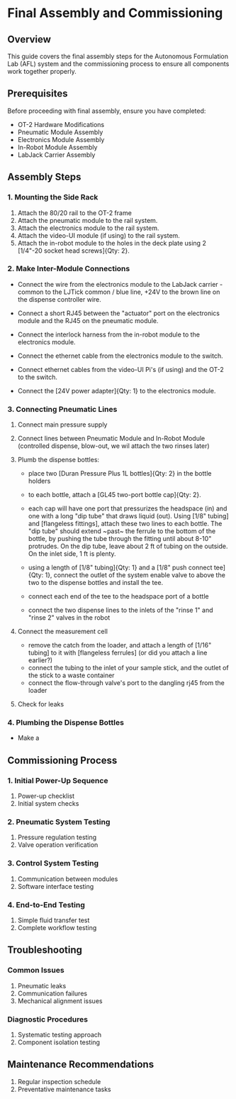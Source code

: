 # Final Assembly and Commissioning

## Overview
This guide covers the final assembly steps for the Autonomous Formulation Lab (AFL) system and the commissioning process to ensure all components work together properly.

## Prerequisites
Before proceeding with final assembly, ensure you have completed:
- OT-2 Hardware Modifications
- Pneumatic Module Assembly
- Electronics Module Assembly
- In-Robot Module Assembly
- LabJack Carrier Assembly



## Assembly Steps

### 1. Mounting the Side Rack
1. Attach the 80/20 rail to the OT-2 frame
2. Attach the pneumatic module to the rail system.
3. Attach the electronics module to the rail system.
4. Attach the video-UI module (if using) to the rail system.
5. Attach the in-robot module to the holes in the deck plate using 2 [1/4"-20 socket head screws]{Qty: 2}.


### 2. Make Inter-Module Connections
* Connect the wire from the electronics module to the LabJack carrier - common to the LJTick common / blue line, +24V to the brown line on the dispense controller wire.

* Connect a short RJ45 between the "actuator" port on the electronics module and the RJ45 on the pneumatic module.

* Connect the interlock harness from the in-robot module to the electronics module.

* Connect the ethernet cable from the electronics module to the switch.

* Connect ethernet cables from the video-UI Pi's (if using) and the OT-2 to the switch.

* Connect the [24V power adapter]{Qty: 1} to the electronics module.

### 3. Connecting Pneumatic Lines
1. Connect main pressure supply
2. Connect lines between Pneumatic Module and In-Robot Module (controlled dispense, blow-out, we wil attach the two rinses later)
3. Plumb the dispense bottles: 
    * place two [Duran Pressure Plus 1L bottles]{Qty: 2} in the bottle holders
    * to each bottle, attach a [GL45 two-port bottle cap]{Qty: 2}.
    * each cap will have one port that pressurizes the headspace (in) and one with a long "dip tube" that draws liquid (out).  Using [1/8" tubing] and [flangeless fittings], attach these two lines to each bottle.  The "dip tube" should extend ~past~ the ferrule to the bottom of the bottle, by pushing the tube through the fitting until about 8-10" protrudes.  On the dip tube, leave about 2 ft of tubing on the outside.  On the inlet side, 1 ft is plenty.    

    * using a length of [1/8" tubing]{Qty: 1} and a [1/8" push connect tee]{Qty: 1}, connect the outlet of the system enable valve to above the two  to the dispense bottles and install the tee.
    * connect each end of the tee to the headspace port of a bottle
    * connect the two dispense lines to the inlets of the "rinse 1" and "rinse 2" valves in the robot

4. Connect the measurement cell
    * remove the catch from the loader, and attach a length of [1/16" tubing] to it with [flangeless ferrules] (or did you attach a line earlier?)
    * connect the tubing to the inlet of your sample stick, and the outlet of the stick to a waste container
    * connect the flow-through valve's port to the dangling rj45 from the loader
    

5. Check for leaks

### 4. Plumbing the Dispense Bottles
* Make a 

## Commissioning Process

### 1. Initial Power-Up Sequence
1. Power-up checklist
2. Initial system checks

### 2. Pneumatic System Testing
1. Pressure regulation testing
2. Valve operation verification

### 3. Control System Testing
1. Communication between modules
2. Software interface testing

### 4. End-to-End Testing
1. Simple fluid transfer test
2. Complete workflow testing

## Troubleshooting

### Common Issues
1. Pneumatic leaks
2. Communication failures
3. Mechanical alignment issues

### Diagnostic Procedures
1. Systematic testing approach
2. Component isolation testing

## Maintenance Recommendations
1. Regular inspection schedule
2. Preventative maintenance tasks
